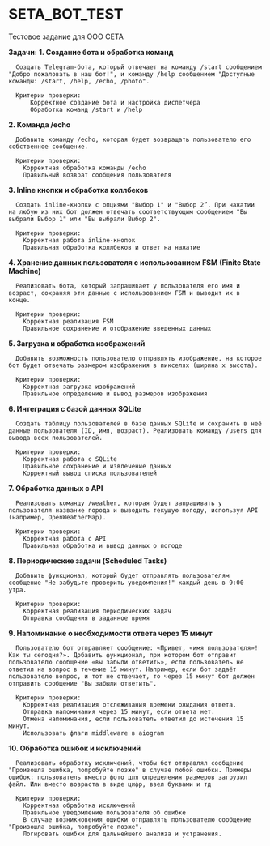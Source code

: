# SETA_BOT_TEST
Тестовое задание для ООО СЕТА

**Задачи:**
  **1. Создание бота и обработка команд**
  
      Создать Telegram-бота, который отвечает на команду /start сообщением "Добро пожаловать в наш бот!", и команду /help сообщением "Доступные команды: /start, /help, /echo, /photo".
      
      Критерии проверки:
          Корректное создание бота и настройка диспетчера
          Обработка команд /start и /help
          
  **2. Команда /echo**
  
      Добавить команду /echo, которая будет возвращать пользователю его собственное сообщение.
      
      Критерии проверки:
        Корректная обработка команды /echo
        Правильный возврат сообщения пользователя
        
  **3. Inline кнопки и обработка коллбеков**
  
      Создать inline-кнопки с опциями "Выбор 1" и "Выбор 2”. При нажатии на любую из них бот должен отвечать соответствующим сообщением "Вы выбрали Выбор 1" или "Вы выбрали Выбор 2".
      
      Критерии проверки:
        Корректная работа inline-кнопок
        Правильная обработка коллбеков и ответ на нажатие
  **4. Хранение данных пользователя с использованием FSM (Finite State Machine)**
  
      Реализовать бота, который запрашивает у пользователя его имя и возраст, сохраняя эти данные с использованием FSM и выводит их в конце.
      
      Критерии проверки:
        Корректная реализация FSM
        Правильное сохранение и отображение введенных данных
        
  **5. Загрузка и обработка изображений**
  
      Добавить возможность пользователю отправлять изображение, на которое бот будет отвечать размером изображения в пикселях (ширина x высота).
      
      Критерии проверки:
        Корректная загрузка изображений
        Правильное определение и вывод размеров изображения
        
  **6. Интеграция с базой данных SQLite**
  
      Создать таблицу пользователей в базе данных SQLite и сохранить в неё данные пользователя (ID, имя, возраст). Реализовать команду /users для вывода всех пользователей.
      
      Критерии проверки:
        Корректная работа с SQLite
        Правильное сохранение и извлечение данных
        Корректный вывод списка пользователей
        
  **7. Обработка данных с API**
  
      Реализовать команду /weather, которая будет запрашивать у пользователя название города и выводить текущую погоду, используя API (например, OpenWeatherMap).
      
      Критерии проверки:
        Корректная работа с API
        Правильная обработка и вывод данных о погоде
        
  **8. Периодические задачи (Scheduled Tasks)**
  
      Добавить функционал, который будет отправлять пользователям сообщение "Не забудьте проверить уведомления!" каждый день в 9:00 утра.
      
      Критерии проверки:
        Корректная реализация периодических задач
        Отправка сообщения в заданное время
  **9. Напоминание о необходимости ответа через 15 минут**
  
      Пользователю бот отправляет сообщение: «Привет, «имя пользователя»! Как ты сегодня?». Добавить функционал, при котором бот отправит пользователю сообщение «вы забыли ответить», если пользователь не ответил на вопрос в течение 15 минут. Например, если бот задаёт пользователю вопрос, и тот не отвечает, то через 15 минут бот должен отправить сообщение "Вы забыли ответить".
      
      Критерии проверки: 
        Корректная реализация отслеживания времени ожидания ответа.
        Отправка напоминания через 15 минут, если ответа нет.
        Отмена напоминания, если пользователь ответил до истечения 15 минут.
        Использовать флаги middleware в aiogram 

  **10. Обработка ошибок и исключений**
  
      Реализовать обработку исключений, чтобы бот отправлял сообщение "Произошла ошибка, попробуйте позже" в случае любой ошибки. Примеры ошибок: пользователь вместо фото для определения размеров загрузил файл. Или вместо возраста в виде цифр, ввел буквами и тд 
      
      Критерии проверки:
        Корректная обработка исключений
        Правильное уведомление пользователя об ошибке
        В случае возникновения ошибки отправлять пользователю сообщение "Произошла ошибка, попробуйте позже".
        Логировать ошибки для дальнейшего анализа и устранения.
      
